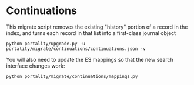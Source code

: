 # Continuations

This migrate script removes the existing "history" portion of a record in the index, and turns each record in
that list into a first-class journal object

    python portality/upgrade.py -u portality/migrate/continuations/continuations.json -v
    
    
You will also need to update the ES mappings so that the new search interface changes work:

    python portality/migrate/continuations/mappings.py